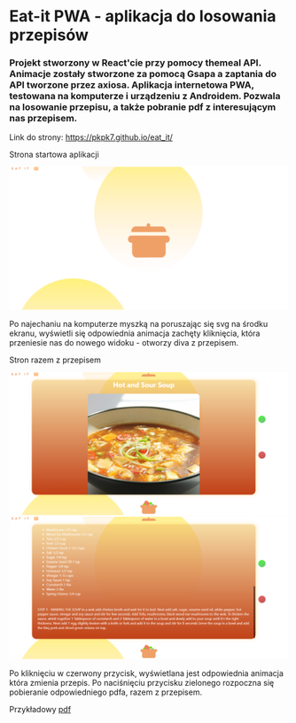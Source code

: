 # Eat-it PWA - aplikacja do losowania przepisów

### Projekt stworzony w React'cie przy pomocy themeal API. Animacje zostały stworzone za pomocą Gsapa a zaptania do API tworzone przez axiosa. Aplikacja internetowa PWA, testowana na komputerze i urządzeniu z Androidem. Pozwala na losowanie przepisu, a także pobranie pdf z interesującym nas przepisem. 

Link do strony: https://pkpk7.github.io/eat_it/

Strona startowa aplikacji
<p align="center">
 <img src="./readMeScreens/mainViewScreen.png">
</p>

Po najechaniu na komputerze myszką na poruszając się svg na środku ekranu, wyświetli się odpowiednia animacja zachęty kliknięcia, która przeniesie nas do nowego widoku - otworzy diva z przepisem.

Stron razem z przepisem
<p align="center">
 <img src="./readMeScreens/afterClickScreen.png">
 <img src="./readMeScreens/afterClickScreen2.png">
</p>

Po kliknięciu w czerwony przycisk, wyświetlana jest odpowiednia animacja która zmienia przepis. Po naciśnięciu przycisku zielonego rozpoczna się pobieranie odpowiedniego pdfa, razem z przepisem. 

Przykładowy [pdf](./readMeScreens/recipe.pdf)
